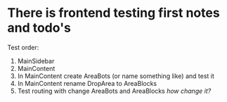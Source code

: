 # There is frontend testing first notes and todo's

Test order:  
1. MainSidebar
2. MainContent
3. In MainContent create AreaBots (or name something like) and test it
4. In MainContent rename DropArea to AreaBlocks
5. Test routing with change AreaBots and AreaBlocks _how change it?_


